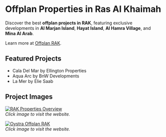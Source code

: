 # Offplan Properties in Ras Al Khaimah

Discover the best **offplan projects in RAK**, featuring exclusive developments in **Al Marjan Island**, **Hayat Island**, **Al Hamra Village**, and **Mina Al Arab**.  

Learn more at [Offplan RAK](https://offplan-rak.com).

## Featured Projects

- Cala Del Mar by Ellington Properties  
- Aqua Arc by BnW Developments  
- La Mer by Elie Saab

## Project Images

[![RAK Properties Overview](./images/RAK-properties-offplan-rak.webp)](https://offplan-rak.com)  
*Click image to visit the website.*

[![Oystra Offplan RAK](./images/oystra-offplan-rak.webp)](https://offplan-rak.com)  
*Click image to visit the website.*
